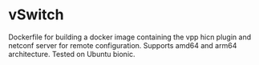 # vSwitch
Dockerfile for building a docker image containing the vpp hicn plugin and netconf server for remote configuration.
Supports amd64 and arm64 architecture. Tested on Ubuntu bionic.
